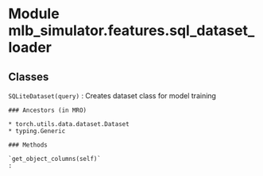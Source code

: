 Module mlb_simulator.features.sql_dataset_loader
================================================

Classes
-------

`SQLiteDataset(query)`
:   Creates dataset class for model training

    ### Ancestors (in MRO)

    * torch.utils.data.dataset.Dataset
    * typing.Generic

    ### Methods

    `get_object_columns(self)`
    :